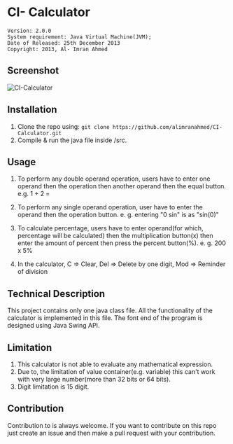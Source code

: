 # CI- Calculator

    Version: 2.0.0
    System requirement: Java Virtual Machine(JVM);
    Date of Released: 25th December 2013
    Copyright: 2013, Al- Imran Ahmed

## Screenshot
![CI-Calculator](https://raw.githubusercontent.com/alimranahmed/ci-calculator/master/assets/screenshot_2_0.png)

## Installation 
1. Clone the repo using: `git clone https://github.com/alimranahmed/CI-Calculator.git`
2. Compile & run the java file inside /src.

## Usage
1. To perform any double operand operation, users have to enter one operand then the operation then another operand then the equal button.
	e.g. 1 + 2 =

2. To perform any single operand operation, user have to enter the operand then the operation button.
	e. g. entering  "0 sin"  is as "sin(0)"

3. To calculate percentage, users have to enter operand(for which, percentage will be calculated) then the multiplication button(x) then enter the amount of percent then press the percent button(%).
	e. g. 200 x 5%

4. In the calculator, C => Clear, Del => Delete by one digit, Mod => Reminder of division

## Technical Description
This project contains only one java class file. All the functionality of the calculator is implemented in this file. The font end of the program is designed using Java Swing API.

## Limitation

1. This calculator is not able to evaluate any mathematical expression.
2. Due to, the limitation of value container(e.g. variable) this can't work with very large number(more than 32 bits or 64 bits).
3. Digit limitation is 15 digit.

## Contribution
Contribution to is always welcome. If you want to contribute on this repo just create an issue and then make a pull request with your contribution.
